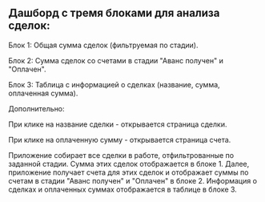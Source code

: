## Дашборд с тремя блоками для анализа сделок:

<p>Блок 1: Общая сумма сделок (фильтруемая по стадии).</p>
<p>Блок 2: Сумма сделок со счетами в стадии "Аванс получен" и "Оплачен".</p>
<p>Блок 3: Таблица с информацией о сделках (название, сумма, оплаченная сумма).</p>

<p>Дополнительно:</p>

<p>При клике на название сделки - открывается страница сделки.</p>
<p>При клике на оплаченную сумму - открывается страница счета.</p>

<p>Приложение собирает все сделки в работе, отфильтрованные по заданной стадии. Сумма этих сделок отображается в блоке 1. Далее, приложение получает счета для этих сделок и отображает суммы по счетам в стадии "Аванс получен" и "Оплачен" в блоке 2. Информация о сделках и оплаченных суммах отображается в таблице в блоке 3.</p>
